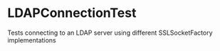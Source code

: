# LDAPConnectionTest
Tests connecting to an LDAP server using different SSLSocketFactory implementations
